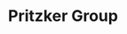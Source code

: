 ---
layout: firm_page
title: "Pritzker Group"
id: "pritzkergroup.com"
permalink: "/pritzkergrouppritzkergroup.com/"
website: "https://www.pritzkergroup.com"
offices: "Chicago (United States), Los Angeles (United States)"
investment_stages: "Series A, Series B"
portfolio_companies: "SMS Assist, G2 Crowd, TicketsNow, Backlot Cars, Spothero, Cameo, HopSkipDrive, Coinbase, Specright, Apprentice, Plus One, Augmentir, Augury, Freightwaves, HqO, P44, VTS, Mapbox, Tock, Upserve"
portfolio_link: "https://www.pritzkergroup.com/venture-capital/portfolio/"
investment_markets: "Marketplaces, Vertical SaaS"
founded_year: "1996"
description: "Pritzker Group is a venture capital firm that focuses on early expansion deals, typically Series A/B, and fuels company growth from seed stage to late-stage. They have a long-term view of value maximization and are known for their strong network and support for entrepreneurs."
linkedin: "https://www.linkedin.com/company/the-pritzker-group"
twitter: "https://twitter.com/PritzkerVC"
instagram: ""
team_page: "https://www.pritzkergroup.com/venture-capital/team/"
investor_type: "Venture Capital, Private Equity"
crunchbase: "https://www.crunchbase.com/organization/pritzker-group"
pitchbook: ""

# SEO Optimization
meta_title: "Pritzker Group - VC Firm - projectstartups.com"
meta_description: "Pritzker Group, Pritzker Group is a venture capital firm that focuses on early expansion deals, typically Series A/B, and fuels company growth from seed stage to late..."
meta_keywords: "Pritzker Group, Marketplaces, Vertical SaaS, VC firm, venture capital, startup investor, projectstartups.com"
canonical_url: "https://vc.projectstartups.com/pritzkergrouppritzkergroup.com/"
---